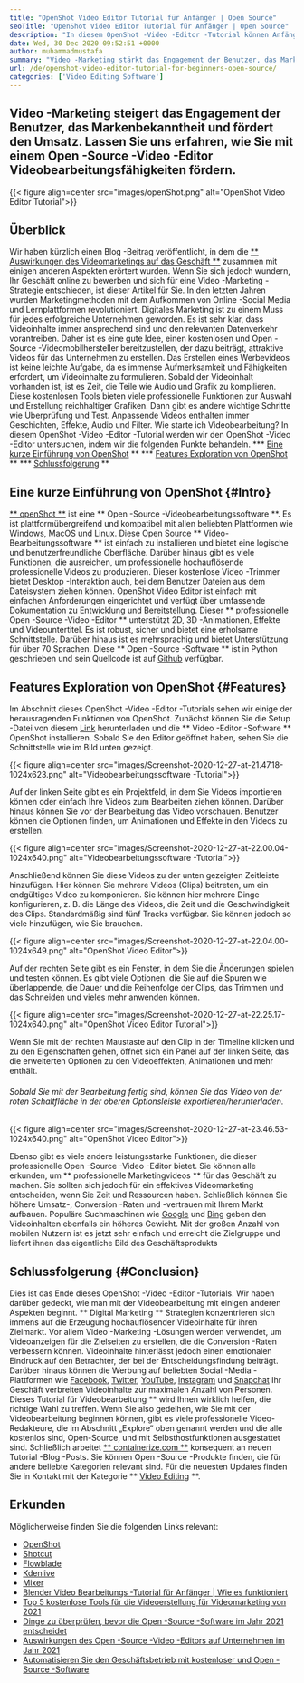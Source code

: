 ```yaml
---
title: "OpenShot Video Editor Tutorial für Anfänger | Open Source" 
seoTitle: "OpenShot Video Editor Tutorial für Anfänger | Open Source" 
description: "In diesem OpenShot -Video -Editor -Tutorial können Anfänger die Videobearbeitung beginnen. Es ist ein trendiger Video -Editor, der Funktionen wie 3D -Animationen und mehr anbietet." 
date: Wed, 30 Dec 2020 09:52:51 +0000
author: muhammadmustafa
summary: "Video -Marketing stärkt das Engagement der Benutzer, das Markenbekanntheit und steigt den Umsatz an. Lassen Sie uns erfahren, wie Sie mit einem Open -Source -Video -Editor Videobearbeitungsfähigkeiten fördern." 
url: /de/openshot-video-editor-tutorial-for-beginners-open-source/
categories: ['Video Editing Software']
---
```


## Video -Marketing steigert das Engagement der Benutzer, das Markenbekanntheit und fördert den Umsatz. Lassen Sie uns erfahren, wie Sie mit einem Open -Source -Video -Editor Videobearbeitungsfähigkeiten fördern.

{{< figure align=center src="images/openShot.png" alt="OpenShot Video Editor Tutorial">}}


## Überblick
Wir haben kürzlich einen Blog -Beitrag veröffentlicht, in dem die [** Auswirkungen des Videomarketings auf das Geschäft **][1] zusammen mit einigen anderen Aspekten erörtert wurden. Wenn Sie sich jedoch wundern, Ihr Geschäft online zu bewerben und sich für eine Video -Marketing -Strategie entschieden, ist dieser Artikel für Sie. In den letzten Jahren wurden Marketingmethoden mit dem Aufkommen von Online -Social Media und Lernplattformen revolutioniert. Digitales Marketing ist zu einem Muss für jedes erfolgreiche Unternehmen geworden. Es ist sehr klar, dass Videoinhalte immer ansprechend sind und den relevanten Datenverkehr vorantreiben. Daher ist es eine gute Idee, einen kostenlosen und Open -Source -Videomobilhersteller bereitzustellen, der dazu beiträgt, attraktive Videos für das Unternehmen zu erstellen.
Das Erstellen eines Werbevideos ist keine leichte Aufgabe, da es immense Aufmerksamkeit und Fähigkeiten erfordert, um Videoinhalte zu formulieren. Sobald der Videoinhalt vorhanden ist, ist es Zeit, die Teile wie Audio und Grafik zu kompilieren. Diese kostenlosen Tools bieten viele professionelle Funktionen zur Auswahl und Erstellung reichhaltiger Grafiken. Dann gibt es andere wichtige Schritte wie Überprüfung und Test. Anpassende Videos enthalten immer Geschichten, Effekte, Audio und Filter. Wie starte ich Videobearbeitung? In diesem OpenShot -Video -Editor -Tutorial werden wir den OpenShot -Video -Editor untersuchen, indem wir die folgenden Punkte behandeln.
  *** [Eine kurze Einführung von OpenShot][2] **
  *** [Features Exploration von OpenShot][3] **
  *** [Schlussfolgerung][4] **

## Eine kurze Einführung von OpenShot {#Intro}
[** openShot **][5] ist eine ** Open -Source -Videobearbeitungssoftware **. Es ist plattformübergreifend und kompatibel mit allen beliebten Plattformen wie Windows, MacOS und Linux. Diese Open Source ** Video-Bearbeitungssoftware ** ist einfach zu installieren und bietet eine logische und benutzerfreundliche Oberfläche. Darüber hinaus gibt es viele Funktionen, die ausreichen, um professionelle hochauflösende professionelle Videos zu produzieren. Dieser kostenlose Video -Trimmer bietet Desktop -Interaktion auch, bei dem Benutzer Dateien aus dem Dateisystem ziehen können. OpenShot Video Editor ist einfach mit einfachen Anforderungen eingerichtet und verfügt über umfassende Dokumentation zu Entwicklung und Bereitstellung.
Dieser ** professionelle Open -Source -Video -Editor ** unterstützt 2D, 3D -Animationen, Effekte und Videountertitel. Es ist robust, sicher und bietet eine erholsame Schnittstelle. Darüber hinaus ist es mehrsprachig und bietet Unterstützung für über 70 Sprachen. Diese ** Open -Source -Software ** ist in Python geschrieben und sein Quellcode ist auf [Github][6] verfügbar.

## Features Exploration von OpenShot {#Features}
Im Abschnitt dieses OpenShot -Video -Editor -Tutorials sehen wir einige der herausragenden Funktionen von OpenShot. Zunächst können Sie die Setup -Datei von diesem [Link][7] herunterladen und die ** Video -Editor -Software ** OpenShot installieren.
Sobald Sie den Editor geöffnet haben, sehen Sie die Schnittstelle wie im Bild unten gezeigt.

{{< figure align=center src="images/Screenshot-2020-12-27-at-21.47.18-1024x623.png" alt="Videobearbeitungssoftware -Tutorial">}}

Auf der linken Seite gibt es ein Projektfeld, in dem Sie Videos importieren können oder einfach Ihre Videos zum Bearbeiten ziehen können. Darüber hinaus können Sie vor der Bearbeitung das Video vorschauen. Benutzer können die Optionen finden, um Animationen und Effekte in den Videos zu erstellen.

{{< figure align=center src="images/Screenshot-2020-12-27-at-22.00.04-1024x640.png" alt="Videobearbeitungssoftware -Tutorial">}}

Anschließend können Sie diese Videos zu der unten gezeigten Zeitleiste hinzufügen. Hier können Sie mehrere Videos (Clips) beitreten, um ein endgültiges Video zu komponieren. Sie können hier mehrere Dinge konfigurieren, z. B. die Länge des Videos, die Zeit und die Geschwindigkeit des Clips. Standardmäßig sind fünf Tracks verfügbar. Sie können jedoch so viele hinzufügen, wie Sie brauchen.

{{< figure align=center src="images/Screenshot-2020-12-27-at-22.04.00-1024x649.png" alt="OpenShot Video Editor">}}

Auf der rechten Seite gibt es ein Fenster, in dem Sie die Änderungen spielen und testen können. Es gibt viele Optionen, die Sie auf die Spuren wie überlappende, die Dauer und die Reihenfolge der Clips, das Trimmen und das Schneiden und vieles mehr anwenden können.

{{< figure align=center src="images/Screenshot-2020-12-27-at-22.25.17-1024x640.png" alt="OpenShot Video Editor Tutorial">}}

Wenn Sie mit der rechten Maustaste auf den Clip in der Timeline klicken und zu den Eigenschaften gehen, öffnet sich ein Panel auf der linken Seite, das die erweiterten Optionen zu den Videoeffekten, Animationen und mehr enthält.

###### Sobald Sie mit der Bearbeitung fertig sind, können Sie das Video von der roten Schaltfläche in der oberen Optionsleiste exportieren/herunterladen.

{{< figure align=center src="images/Screenshot-2020-12-27-at-23.46.53-1024x640.png" alt="OpenShot Video Editor">}}

Ebenso gibt es viele andere leistungsstarke Funktionen, die dieser professionelle Open -Source -Video -Editor bietet. Sie können alle erkunden, um ** professionelle Marketingvideos ** für das Geschäft zu machen. Sie sollten sich jedoch für ein effektives Videomarketing entscheiden, wenn Sie Zeit und Ressourcen haben. Schließlich können Sie höhere Umsatz-, Conversion -Raten und -vertrauen mit Ihrem Markt aufbauen. Populäre Suchmaschinen wie [Google][8] und [Bing][9] geben den Videoinhalten ebenfalls ein höheres Gewicht. Mit der großen Anzahl von mobilen Nutzern ist es jetzt sehr einfach und erreicht die Zielgruppe und liefert ihnen das eigentliche Bild des Geschäftsprodukts

## Schlussfolgerung {#Conclusion}
Dies ist das Ende dieses OpenShot -Video -Editor -Tutorials. Wir haben darüber gedeckt, wie man mit der Videobearbeitung mit einigen anderen Aspekten beginnt. ** Digital Marketing ** Strategien konzentrieren sich immens auf die Erzeugung hochauflösender Videoinhalte für ihren Zielmarkt. Vor allem Video -Marketing -Lösungen werden verwendet, um Videoanzeigen für die Zielseiten zu erstellen, die die Conversion -Raten verbessern können. Videoinhalte hinterlässt jedoch einen emotionalen Eindruck auf den Betrachter, der bei der Entscheidungsfindung beiträgt. Darüber hinaus können die Werbung auf beliebten Social -Media -Plattformen wie [Facebook][10], [Twitter][11], [YouTube][12], [Instagram][13] und [Snapchat][14] Ihr Geschäft verbreiten Videoinhalte zur maximalen Anzahl von Personen. Dieses Tutorial für Videobearbeitung ** wird Ihnen wirklich helfen, die richtige Wahl zu treffen. Wenn Sie also gedeihen, wie Sie mit der Videobearbeitung beginnen können, gibt es viele professionelle Video-Redakteure, die im Abschnitt „Explore“ oben genannt werden und die alle kostenlos sind, Open-Source, und mit Selbsthostfunktionen ausgestattet sind.
Schließlich arbeitet [** containerize.com **][15] konsequent an neuen Tutorial -Blog -Posts. Sie können Open -Source -Produkte finden, die für andere beliebte Kategorien relevant sind. Für die neuesten Updates finden Sie in Kontakt mit der Kategorie ** [Video Editing][16] **.

## Erkunden
Möglicherweise finden Sie die folgenden Links relevant:
  * [OpenShot][5]
  * [Shotcut][17]
  * [Flowblade][18]
  * [Kdenlive][19]
  * [Mixer][20]
  * [Blender Video Bearbeitungs -Tutorial für Anfänger | Wie es funktioniert][21]
  * [Top 5 kostenlose Tools für die Videoerstellung für Videomarketing von 2021][22]
  * [Dinge zu überprüfen, bevor die Open -Source -Software im Jahr 2021 entscheidet][23]
  * [Auswirkungen des Open -Source -Video -Editors auf Unternehmen im Jahr 2021][1]
  * [Automatisieren Sie den Geschäftsbetrieb mit kostenloser und Open -Source -Software][24]

  
[1]: https://blog.containerize.com/video-editing-software/how-video-editing-software-improves-business-video-marketing/
[2]: #intro
[3]: #features
[4]: #Conclusion
[5]: https://products.containerize.com/video-editing-software/openshot
[6]: https://github.com/OpenShot/openshot-qt
[7]: https://www.openshot.org/download/
[8]: https://www.google.com/
[9]: https://www.bing.com/
[10]: https://www.facebook.com/
[11]: https://twitter.com/home
[12]: https://www.youtube.com/
[13]: http://instagram.com
[14]: https://www.snapchat.com/
[15]: https://www.containerize.com/
[16]: https://products.containerize.com/video-editing-software
[17]: https://products.containerize.com/video-editing-software/shotcut
[18]: https://products.containerize.com/video-editing-software/flowblade
[19]: https://products.containerize.com/video-editing-software/kdenlive
[20]: https://products.containerize.com/video-editing-software/blender
[21]: https://blog.containerize.com/video-editing-software/blender-video-editing-tutorial-for-beginners/
[22]: https://blog.containerize.com/video-editing-software/top-5-open-source-video-editor-software-for-video-marketing/
[23]: https://blog.containerize.com/cmdb-software/things-to-review-before-opting-open-source-software-in-2021/
[24]: https://blog.containerize.com/blogging/automate-business-operations-using-open-source-software/
